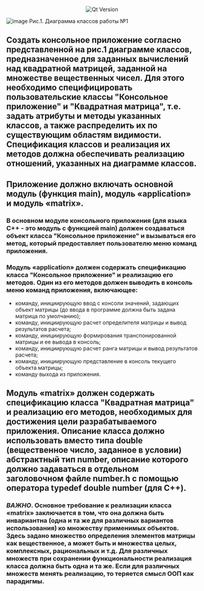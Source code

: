 <p align = "center">
  <img src = "https://img.shields.io/badge/Qt_Creator-5.0.2-41CD52?style=plastic&logo=Qt&labelColor=black" alt = "Qt Version">
</p>

![image](https://github.com/suzzerain/OOP_Labs/assets/101402419/17000705-2bd3-4bbc-b189-c153e1628691)
Рис.1. Диаграмма классов работы №1

## Создать консольное приложение согласно представленной на рис.1 диаграмме классов, предназначенное для заданных вычислений над квадратной матрицей, заданной на **множестве вещественных чисел**. Для этого необходимо специфицировать пользовательские классы "Консольное приложение" и "Квадратная матрица", т.е. задать атрибуты и методы указанных классов, а также распределить их по существующим областям видимости.  Спецификация классов и реализация их методов должна обеспечивать реализацию отношений, указанных на диаграмме классов.
## Приложение должно включать основной модуль (функция main), модуль «application» и модуль «matrix».
### В **основном модуле** консольного приложения (для языка С++ - это модуль с функцией main) должен создаваться объект класса "Консольное приложение" и вызываться его метод, который предоставляет пользователю **меню команд** приложения.
### Модуль **«application»** должен содержать спецификацию класса "Консольное приложение" и реализацию его методов. Один из его методов должен выводить в консоль меню команд приложения, включающее:
- команду, инициирующую ввод с консоли значений, задающих объект матрицы (до ввода в программе должна быть задана матрица по умолчанию);
- команду, инициирующую расчет определителя матрицы и вывод результатов расчета;
- команду, инициирующую формирования транспонированной матрицы и ее вывода в консоль;
- команду, инициирующую расчет ранга матрицы и вывод результатов расчета;
- команду, инициирующую представление в консоль текущего объекта матрицы;
- команду выхода из приложения.
## Модуль **«matrix»** должен содержать спецификацию класса "Квадратная матрица" и реализацию его методов, необходимых для достижения цели разрабатываемого приложения. Описание класса должно использовать вместо типа double (вещественное число, заданное в условии) абстрактный тип **number**, описание которого должно задаваться в отдельном заголовочном файле number.h с помощью оператора **typedef double number** (для С++).
### _ВАЖНО_. Основное требование к реализации класса **«matrix»** заключается в том, что она должна быть инвариантна (одна и та же для различных вариантов использования) ко множеству применимых объектов. Здесь задано множество определения элементов матрицы как вещественное, а может быть и множества целых, комплексных, рациональных и т.д. Для различных множеств при сохранении функциональности реализация класса должна быть одна и та же. Если для различных множеств менять реализацию, то теряется смысл ООП как парадигмы.
